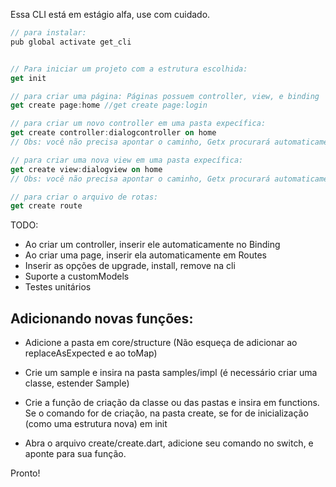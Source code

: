 Essa CLI está em estágio alfa, use com cuidado.

```dart
// para instalar:
pub global activate get_cli 


// Para iniciar um projeto com a estrutura escolhida:
get init 

// para criar uma página: Páginas possuem controller, view, e binding
get create page:home //get create page:login 

// para criar um novo controller em uma pasta expecífica:
get create controller:dialogcontroller on home
// Obs: você não precisa apontar o caminho, Getx procurará automaticamente a pasta home e irá inserir seu controller lá.

// para criar uma nova view em uma pasta expecífica:
get create view:dialogview on home
// Obs: você não precisa apontar o caminho, Getx procurará automaticamente a pasta home e irá inserir seu controller lá.

// para criar o arquivo de rotas:
get create route 

```

TODO: 
- Ao criar um controller, inserir ele automaticamente no Binding 
- Ao criar uma page, inserir ela automaticamente em Routes 
- Inserir as opções de upgrade, install, remove na cli 
- Suporte a customModels
- Testes unitários


## Adicionando novas funções:
- Adicione a pasta em core/structure (Não esqueça de adicionar ao replaceAsExpected e ao toMap)

- Crie um sample e insira na pasta samples/impl (é necessário criar uma classe, estender Sample)

- Crie a função de criação da classe ou das pastas e insira em functions. Se o comando for de criação, na pasta create, se for de inicialização (como uma estrutura nova) em init 

- Abra o arquivo create/create.dart, adicione seu comando no switch, e aponte para sua função.


Pronto!